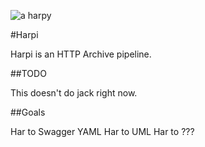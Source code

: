 ![a harpy](https://raw.githubusercontent.com/buchenberg/harpi/master/modules/core/client/img/brand/logo.png "Harpi")

#Harpi

Harpi is an HTTP Archive pipeline. 


##TODO

This doesn't do jack right now.

##Goals

Har to Swagger YAML
Har to UML
Har to ???
